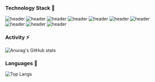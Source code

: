 <!--
### Effort With  👋

**goodbyeyo/goodbyeyo** is a ✨ _special_ ✨ repository because its `README.md` (this file) appears on your GitHub profile.

Here are some ideas to get you started:

- 🔭 I’m currently working on ...
- 🌱 I’m currently learning ...
- 👯 I’m looking to collaborate on ...
- 🤔 I’m looking for help with ...
- 💬 Ask me about ...
- 📫 How to reach me: ...
- 😄 Pronouns: ...
- ⚡ Fun fact: ...
-->

### Technology Stack 🌱 

![header](https://img.shields.io/badge/Java-red)
![header](https://img.shields.io/badge/SpringBoot-orange)
![header](https://img.shields.io/badge/SpringDataJPA-orange)
![header](https://img.shields.io/badge/Oracle-blue)
![header](https://img.shields.io/badge/PostgreSQL-blue)
![header](https://img.shields.io/badge/MariaDB-blue)
![header](https://img.shields.io/badge/Javascript-green)
![header](https://img.shields.io/badge/Vuejs-yellow)
![header](https://img.shields.io/badge/Webpack-yellow)
![header](https://img.shields.io/badge/Git-black)
<tr/>



### Activity ⚡  

![Anurag's GitHub stats](https://github-readme-stats.vercel.app/api?username=goodbyeyo&theme=flag-india&show_icons=true)


### Languages 💬 

![Top Langs](https://github-readme-stats.vercel.app/api/top-langs/?username=goodbyeyo&layout=compact)







<!--
https://img.shields.io/badge/Blog-?style=flat-square&logo=쓰고싶은 아이콘이름&logoColor=white&link=너의링크
-->

